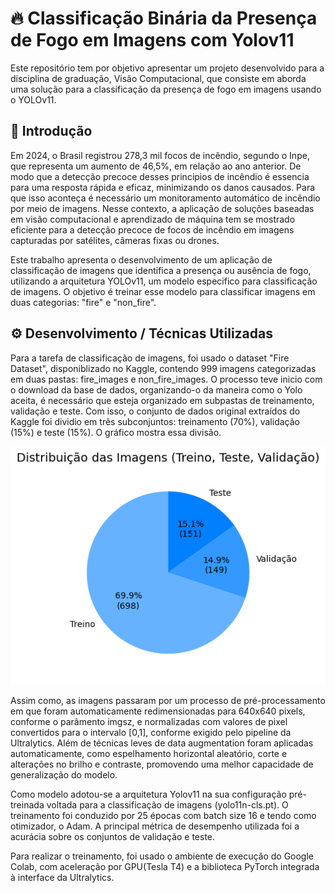 # 🔥 Classificação Binária da Presença de Fogo em Imagens com Yolov11
Este repositório tem por objetivo apresentar um projeto desenvolvido para a disciplina de graduação, Visão Computacional, que consiste em aborda uma solução para a classificação da presença de fogo em imagens usando o YOLOv11.

## 📌 Introdução
Em 2024, o Brasil registrou 278,3 mil focos de incêndio, segundo o Inpe, que representa um aumento de 46,5%, em relação ao ano anterior. De modo que a detecção precoce desses principios de incêndio é essencia para uma resposta rápida e eficaz, minimizando os danos causados. Para que isso aconteça é necessário um monitoramento automático de incêndio por meio de imagens. Nesse contexto, a aplicação de soluções baseadas em visão computacional e aprendizado de máquina tem se mostrado eficiente para a detecção precoce de focos de incêndio em imagens capturadas por satélites, câmeras fixas ou drones.

Este trabalho apresenta o desenvolvimento de um aplicação de classificação de imagens que identifica a presença ou ausência de fogo, utilizando a arquitetura YOLOv11, um modelo especifico para classificação de imagens. O objetivo é treinar esse modelo para classificar imagens em duas categorias: "fire" e "non_fire".

## ⚙️ Desenvolvimento / Técnicas Utilizadas
Para a tarefa de classificação de imagens, foi usado o dataset "Fire Dataset", disponiblizado no Kaggle, contendo 999 imagens categorizadas em duas pastas: fire_images e non_fire_images. O processo teve inicio com o download da base de dados, organizando-o da maneira como o Yolo aceita, é necessário que esteja organizado em subpastas de treinamento, validação e teste. Com isso, o conjunto de dados original extraídos do Kaggle foi dividio em três subconjuntos: treinamento (70%), validação (15%) e teste (15%). O gráfico mostra essa divisão.

![Gráfico de Distribuição das Imagens no Dataset](assets/distribution_dataset_img.png) 

Assim como, as imagens passaram por um processo de pré-processamento em que foram automaticamente redimensionadas para 640x640 pixels, conforme o parâmento imgsz, e normalizadas com valores de pixel convertidos para o intervalo [0,1], conforme exigido pelo pipeline da Ultralytics. Além de técnicas leves de data augmentation foram aplicadas automaticamente, como espelhamento horizontal aleatório, corte e alterações no brilho e contraste, promovendo uma melhor capacidade de generalização do modelo.

Como modelo adotou-se a arquitetura Yolov11 na sua configuração pré-treinada voltada para a classificação de imagens (yolo11n-cls.pt). O treinamento foi conduzido por 25 épocas com batch size 16 e tendo como otimizador, o Adam. A principal métrica de desempenho utilizada foi a acurácia sobre os conjuntos de validação e teste.

Para realizar o treinamento, foi usado o ambiente de execução do Google Colab, com aceleração por GPU(Tesla T4)	 e a biblioteca PyTorch integrada à interface da Ultralytics.
